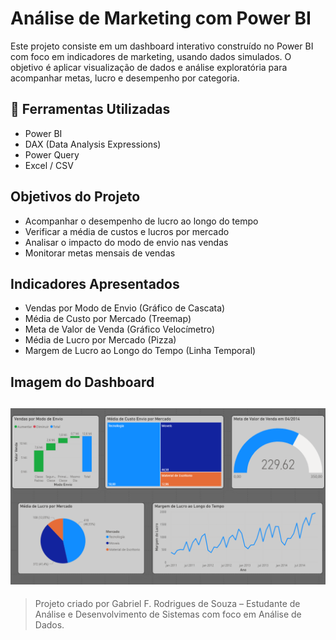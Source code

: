 #  Análise de Marketing com Power BI

Este projeto consiste em um dashboard interativo construído no Power BI com foco em indicadores de marketing, usando dados simulados. O objetivo é aplicar visualização de dados e análise exploratória para acompanhar metas, lucro e desempenho por categoria.

## 🔧 Ferramentas Utilizadas

- Power BI
- DAX (Data Analysis Expressions)
- Power Query
- Excel / CSV

##  Objetivos do Projeto

- Acompanhar o desempenho de lucro ao longo do tempo
- Verificar a média de custos e lucros por mercado
- Analisar o impacto do modo de envio nas vendas
- Monitorar metas mensais de vendas

##  Indicadores Apresentados

- Vendas por Modo de Envio (Gráfico de Cascata)
- Média de Custo por Mercado (Treemap)
- Meta de Valor de Venda (Gráfico Velocímetro)
- Média de Lucro por Mercado (Pizza)
- Margem de Lucro ao Longo do Tempo (Linha Temporal)

##  Imagem do Dashboard

![Dashboard de Marketing](imagens/imagens-dashboard-marketing.png)
---

> Projeto criado por Gabriel F. Rodrigues de Souza – Estudante de Análise e Desenvolvimento de Sistemas com foco em Análise de Dados.
